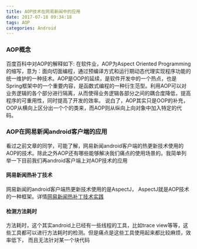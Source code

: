 ```yaml
---
title: AOP技术在网易新闻中的应用
date: 2017-07-18 09:34:18
tags: AOP
categories: Android
---
```

### AOP概念
百度百科中对AOP的解释如下:
在软件业，AOP为Aspect Oriented Programming的缩写，意为：面向切面编程，通过预编译方式和运行期动态代理实现程序功能的统一维护的一种技术。AOP是OOP的延续，是软件开发中的一个热点，也是Spring框架中的一个重要内容，是函数式编程的一种衍生范型。利用AOP可以对业务逻辑的各个部分进行隔离，从而使得业务逻辑各部分之间的耦合度降低，提高程序的可重用性，同时提高了开发的效率。
说白了，AOP其实只是OOP的补充，OOP从横向上区分出一个个的类来，而AOP则从纵向上向对象中加入特定的代码。
### AOP在网易新闻android客户端的应用
看过之前文章的同学，可能了解，网易新闻android客户端的热更新技术使用的AOP的技术。除此之外AOP还有哪些能够解决我们痛点的使用场景的。我简单列举一下目前我们再android客户端上对AOP技术的应用
#### 网易新闻热补丁技术
网易新闻的android客户端热更新技术使用的是AspectJ， AspectJ就是AOP技术的一种框架。详情[网易新闻热补丁技术实践](http://glanwang.com/2017/07/14/Android/%E7%BD%91%E6%98%93%E6%96%B0%E9%97%BB%E7%83%AD%E8%A1%A5%E4%B8%81%E6%8A%80%E6%9C%AF%E5%AE%9E%E8%B7%B5/)
#### 检测方法耗时
方法耗时，这个其实android上已经有一些线程的工具，比如trace view等等，这些工具都可以进行方法耗时的检测。但是痛点是这些工具使用起来都比较麻烦，效率低下， 而且无法针对某一个块代码


